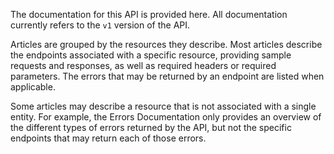 The documentation for this API is provided here. All documentation currently refers to the `v1` version of the API.

Articles are grouped by the resources they describe. Most articles describe the endpoints associated with a specific resource, providing sample requests and responses, as well as required headers or required parameters. The errors that may be returned by an endpoint are listed when applicable.

Some articles may describe a resource that is not associated with a single entity. For example, the Errors Documentation only provides an overview of the different types of errors returned by the API, but not the specific endpoints that may return each of those errors.

